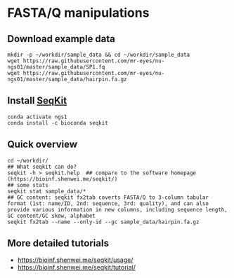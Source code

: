 # FASTA/Q manipulations

## Download example data
```
mkdir -p ~/workdir/sample_data && cd ~/workdir/sample_data
wget https://raw.githubusercontent.com/mr-eyes/nu-ngs01/master/sample_data/SP1.fq
wget https://raw.githubusercontent.com/mr-eyes/nu-ngs01/master/sample_data/hairpin.fa.gz
```

## Install [SeqKit](https://bioinf.shenwei.me/seqkit/)
```
conda activate ngs1
conda install -c bioconda seqkit
```

## Quick overview
```
cd ~/workdir/
## What seqkit can do?
seqkit -h > seqkit.help  ## compare to the software homepage (https://bioinf.shenwei.me/seqkit/) 
## some stats
seqkit stat sample_data/*
## GC content: seqkit fx2tab coverts FASTA/Q to 3-column tabular format (1st: name/ID, 2nd: sequence, 3rd: quality), and can also provide various information in new columns, including sequence length, GC content/GC skew, alphabet
seqkit fx2tab --name --only-id --gc sample_data/hairpin.fa.gz
```

## More detailed tutorials

*  https://bioinf.shenwei.me/seqkit/usage/
*  https://bioinf.shenwei.me/seqkit/tutorial/
